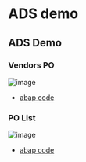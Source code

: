 # ADS demo


## ADS Demo



### Vendors PO

![image](https://github.com/user-attachments/assets/a44be268-0fbf-4345-96a4-202b1e998bce)

- [abap code](src/2024-10-10/ADS_DEMO_01.abap)


### PO List

![image](https://github.com/user-attachments/assets/dae56e19-35fe-4c34-87aa-50eac6058e8a)

- [abap code](src/2024-10-10/ADS_DEMO_02.abap)
